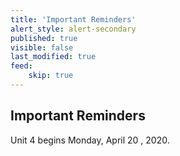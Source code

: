 ```yaml
---
title: 'Important Reminders'
alert_style: alert-secondary
published: true
visible: false
last_modified: true
feed:
    skip: true
---
```


## Important Reminders
Unit 4 begins Monday, April 20 , 2020.
